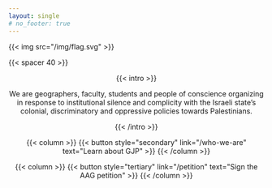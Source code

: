 ```yaml
---
layout: single
# no_footer: true
---
```


<!-- ### Coming soon -->

{{< img src="/img/flag.svg" >}}

{{< spacer 40 >}}


<div style="margin:auto;text-align:center">

{{< intro >}}

We are geographers, faculty, students and people of conscience organizing in response to institutional silence and complicity with the Israeli state’s colonial, discriminatory and oppressive policies towards Palestinians.

{{< /intro >}}

{{< column >}} {{< button style="secondary" link="/who-we-are" text="Learn about GJP" >}} {{< /column >}}

{{< column >}} {{< button style="tertiary" link="/petition" text="Sign the AAG petition" >}} {{< /column >}}

</div>